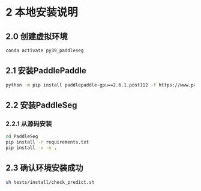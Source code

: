 
# 2 本地安装说明
## 2.0 创建虚拟环境
```bash
conda activate py39_paddleseg
```

## 2.1 安装PaddlePaddle
```bash
python -m pip install paddlepaddle-gpu==2.6.1.post112 -f https://www.paddlepaddle.org.cn/whl/linux/mkl/avx/stable.html
```

## 2.2 安装PaddleSeg

### 2.2.1 从源码安装
```bash
cd PaddleSeg
pip install -r requirements.txt
pip install -v -e .
```

## 2.3 确认环境安装成功
```bash
sh tests/install/check_predict.sh
```

